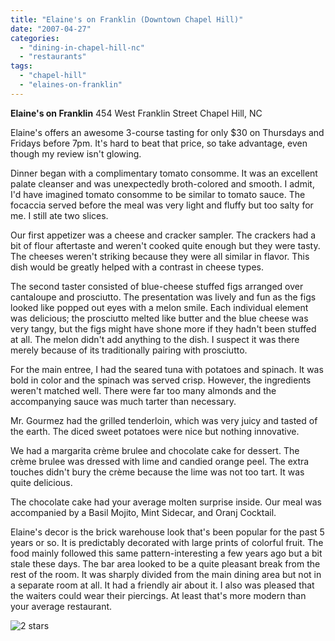 ```yaml
---
title: "Elaine's on Franklin (Downtown Chapel Hill)"
date: "2007-04-27"
categories:
  - "dining-in-chapel-hill-nc"
  - "restaurants"
tags:
  - "chapel-hill"
  - "elaines-on-franklin"
---
```


**Elaine's on Franklin** 454 West Franklin Street Chapel Hill, NC

Elaine's offers an awesome 3-course tasting for only $30 on Thursdays and Fridays before 7pm. It's hard to beat that price, so take advantage, even though my review isn't glowing.

Dinner began with a complimentary tomato consomme. It was an excellent palate cleanser and was unexpectedly broth-colored and smooth. I admit, I'd have imagined tomato consomme to be similar to tomato sauce. The focaccia served before the meal was very light and fluffy but too salty for me. I still ate two slices.

Our first appetizer was a cheese and cracker sampler. The crackers had a bit of flour aftertaste and weren't cooked quite enough but they were tasty. The cheeses weren't striking because they were all similar in flavor. This dish would be greatly helped with a contrast in cheese types.

The second taster consisted of blue-cheese stuffed figs arranged over cantaloupe and prosciutto. The presentation was lively and fun as the figs looked like popped out eyes with a melon smile. Each individual element was delicious; the prosciutto melted like butter and the blue cheese was very tangy, but the figs might have shone more if they hadn't been stuffed at all. The melon didn't add anything to the dish. I suspect it was there merely because of its traditionally pairing with prosciutto.

For the main entree, I had the seared tuna with potatoes and spinach. It was bold in color and the spinach was served crisp. However, the ingredients weren't matched well. There were far too many almonds and the accompanying sauce was much tarter than necessary.

Mr. Gourmez had the grilled tenderloin, which was very juicy and tasted of the earth. The diced sweet potatoes were nice but nothing innovative.

We had a margarita crème brulee and chocolate cake for dessert. The crème brulee was dressed with lime and candied orange peel. The extra touches didn't bury the crème because the lime was not too tart. It was quite delicious.

The chocolate cake had your average molten surprise inside. Our meal was accompanied by a Basil Mojito, Mint Sidecar, and Oranj Cocktail.

Elaine's decor is the brick warehouse look that's been popular for the past 5 years or so. It is predictably decorated with large prints of colorful fruit. The food mainly followed this same pattern-interesting a few years ago but a bit stale these days. The bar area looked to be a quite pleasant break from the rest of the room. It was sharply divided from the main dining area but not in a separate room at all. It had a friendly air about it. I also was pleased that the waiters could wear their piercings. At least that's more modern than your average restaurant.




<div class="caption">

![2 stars](http://s3.amazonaws.com/thegourmez-wpmedia/2009/02/rating_chicken11.gif "rating_chicken11")</div>

